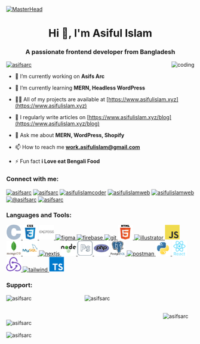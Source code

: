 [![MasterHead](https://yt3.googleusercontent.com/EhVF7wv6c6mBZvQaS3t8f_D7_ekokPR1uwKDFIvO7kVnsdjRpjOaZdp8LLb_-zXNptTFZ1zWhQ=w1707-fcrop64=1,00005a57ffffa5a8-k-c0xffffffff-no-nd-rj)](https://asifulislam.xyz)
<h1 align="center">Hi 👋, I'm Asiful Islam</h1>
<h3 align="center">A passionate frontend developer from Bangladesh</h3>

<img align="right" alt="coding" widht='400' src="https://media.giphy.com/media/v1.Y2lkPWVjZjA1ZTQ3Y2Iyd3IxYjk3am8wcXVwZjF0Mjdrbmsycm5pODkwZjRiY3lhZjZ0YyZlcD12MV9naWZzX3NlYXJjaCZjdD1n/wGWFVvwJybDwTlnTSS/giphy.gif">



<p align="left"> <a href="https://twitter.com/asifsarc" target="blank"><img src="https://img.shields.io/twitter/follow/asifsarc?logo=twitter&style=for-the-badge" alt="asifsarc" /></a> </p>

- 🔭 I’m currently working on **Asifs Arc**

- 🌱 I’m currently learning **MERN, Headless WordPress**

- 👨‍💻 All of my projects are available at [https://www.asifulislam.xyz](https://www.asifulislam.xyz)

- 📝 I regularly write articles on [https://www.asifulislam.xyz/blog](https://www.asifulislam.xyz/blog)

- 💬 Ask me about **MERN, WordPress, Shopify**

- 📫 How to reach me **work.asifulislam@gmail.com**

- ⚡ Fun fact **i Love eat Bengali Food**

<h3 align="left">Connect with me:</h3>
<p align="left">
<a href="https://dev.to/asifsarc" target="blank"><img align="center" src="https://raw.githubusercontent.com/rahuldkjain/github-profile-readme-generator/master/src/images/icons/Social/devto.svg" alt="asifsarc" height="30" width="40" /></a>
<a href="https://twitter.com/asifsarc" target="blank"><img align="center" src="https://raw.githubusercontent.com/rahuldkjain/github-profile-readme-generator/master/src/images/icons/Social/twitter.svg" alt="asifsarc" height="30" width="40" /></a>
<a href="https://linkedin.com/in/asifulislamcoder" target="blank"><img align="center" src="https://raw.githubusercontent.com/rahuldkjain/github-profile-readme-generator/master/src/images/icons/Social/linked-in-alt.svg" alt="asifulislamcoder" height="30" width="40" /></a>
<a href="https://fb.com/asifulislamweb" target="blank"><img align="center" src="https://raw.githubusercontent.com/rahuldkjain/github-profile-readme-generator/master/src/images/icons/Social/facebook.svg" alt="asifulislamweb" height="30" width="40" /></a>
<a href="https://instagram.com/asifulislamweb" target="blank"><img align="center" src="https://raw.githubusercontent.com/rahuldkjain/github-profile-readme-generator/master/src/images/icons/Social/instagram.svg" alt="asifulislamweb" height="30" width="40" /></a>
<a href="https://medium.com/@asifsarc" target="blank"><img align="center" src="https://raw.githubusercontent.com/rahuldkjain/github-profile-readme-generator/master/src/images/icons/Social/medium.svg" alt="@asifsarc" height="30" width="40" /></a>
<a href="https://www.youtube.com/c/asifsarc" target="blank"><img align="center" src="https://raw.githubusercontent.com/rahuldkjain/github-profile-readme-generator/master/src/images/icons/Social/youtube.svg" alt="asifsarc" height="30" width="40" /></a>
</p>

<h3 align="left">Languages and Tools:</h3>
<p align="left"> <a href="https://www.cprogramming.com/" target="_blank" rel="noreferrer"> <img src="https://raw.githubusercontent.com/devicons/devicon/master/icons/c/c-original.svg" alt="c" width="40" height="40"/> </a> <a href="https://www.w3schools.com/css/" target="_blank" rel="noreferrer"> <img src="https://raw.githubusercontent.com/devicons/devicon/master/icons/css3/css3-original-wordmark.svg" alt="css3" width="40" height="40"/> </a> <a href="https://expressjs.com" target="_blank" rel="noreferrer"> <img src="https://raw.githubusercontent.com/devicons/devicon/master/icons/express/express-original-wordmark.svg" alt="express" width="40" height="40"/> </a> <a href="https://www.figma.com/" target="_blank" rel="noreferrer"> <img src="https://www.vectorlogo.zone/logos/figma/figma-icon.svg" alt="figma" width="40" height="40"/> </a> <a href="https://firebase.google.com/" target="_blank" rel="noreferrer"> <img src="https://www.vectorlogo.zone/logos/firebase/firebase-icon.svg" alt="firebase" width="40" height="40"/> </a> <a href="https://git-scm.com/" target="_blank" rel="noreferrer"> <img src="https://www.vectorlogo.zone/logos/git-scm/git-scm-icon.svg" alt="git" width="40" height="40"/> </a> <a href="https://www.w3.org/html/" target="_blank" rel="noreferrer"> <img src="https://raw.githubusercontent.com/devicons/devicon/master/icons/html5/html5-original-wordmark.svg" alt="html5" width="40" height="40"/> </a> <a href="https://www.adobe.com/in/products/illustrator.html" target="_blank" rel="noreferrer"> <img src="https://www.vectorlogo.zone/logos/adobe_illustrator/adobe_illustrator-icon.svg" alt="illustrator" width="40" height="40"/> </a> <a href="https://developer.mozilla.org/en-US/docs/Web/JavaScript" target="_blank" rel="noreferrer"> <img src="https://raw.githubusercontent.com/devicons/devicon/master/icons/javascript/javascript-original.svg" alt="javascript" width="40" height="40"/> </a> <a href="https://www.mongodb.com/" target="_blank" rel="noreferrer"> <img src="https://raw.githubusercontent.com/devicons/devicon/master/icons/mongodb/mongodb-original-wordmark.svg" alt="mongodb" width="40" height="40"/> </a> <a href="https://www.mysql.com/" target="_blank" rel="noreferrer"> <img src="https://raw.githubusercontent.com/devicons/devicon/master/icons/mysql/mysql-original-wordmark.svg" alt="mysql" width="40" height="40"/> </a> <a href="https://nextjs.org/" target="_blank" rel="noreferrer"> <img src="https://cdn.worldvectorlogo.com/logos/nextjs-2.svg" alt="nextjs" width="40" height="40"/> </a> <a href="https://nodejs.org" target="_blank" rel="noreferrer"> <img src="https://raw.githubusercontent.com/devicons/devicon/master/icons/nodejs/nodejs-original-wordmark.svg" alt="nodejs" width="40" height="40"/> </a> <a href="https://www.photoshop.com/en" target="_blank" rel="noreferrer"> <img src="https://raw.githubusercontent.com/devicons/devicon/master/icons/photoshop/photoshop-line.svg" alt="photoshop" width="40" height="40"/> </a> <a href="https://www.php.net" target="_blank" rel="noreferrer"> <img src="https://raw.githubusercontent.com/devicons/devicon/master/icons/php/php-original.svg" alt="php" width="40" height="40"/> </a> <a href="https://www.postgresql.org" target="_blank" rel="noreferrer"> <img src="https://raw.githubusercontent.com/devicons/devicon/master/icons/postgresql/postgresql-original-wordmark.svg" alt="postgresql" width="40" height="40"/> </a> <a href="https://postman.com" target="_blank" rel="noreferrer"> <img src="https://www.vectorlogo.zone/logos/getpostman/getpostman-icon.svg" alt="postman" width="40" height="40"/> </a> <a href="https://www.python.org" target="_blank" rel="noreferrer"> <img src="https://raw.githubusercontent.com/devicons/devicon/master/icons/python/python-original.svg" alt="python" width="40" height="40"/> </a> <a href="https://reactjs.org/" target="_blank" rel="noreferrer"> <img src="https://raw.githubusercontent.com/devicons/devicon/master/icons/react/react-original-wordmark.svg" alt="react" width="40" height="40"/> </a> <a href="https://redux.js.org" target="_blank" rel="noreferrer"> <img src="https://raw.githubusercontent.com/devicons/devicon/master/icons/redux/redux-original.svg" alt="redux" width="40" height="40"/> </a> <a href="https://tailwindcss.com/" target="_blank" rel="noreferrer"> <img src="https://www.vectorlogo.zone/logos/tailwindcss/tailwindcss-icon.svg" alt="tailwind" width="40" height="40"/> </a> <a href="https://www.typescriptlang.org/" target="_blank" rel="noreferrer"> <img src="https://raw.githubusercontent.com/devicons/devicon/master/icons/typescript/typescript-original.svg" alt="typescript" width="40" height="40"/> </a> </p>

<h3 align="left">Support:</h3>
<p><a href="https://www.buymeacoffee.com/asifsarc"> <img align="left" src="https://cdn.buymeacoffee.com/buttons/v2/default-yellow.png" height="50" width="210" alt="asifsarc" /></a><a href="https://ko-fi.com/asifsarc"> <img align="left" src="https://cdn.ko-fi.com/cdn/kofi3.png?v=3" height="50" width="210" alt="asifsarc" /></a></p><br><br>

<p><img align="left" src="https://github-readme-stats.vercel.app/api/top-langs?username=asifsarc&show_icons=true&locale=en&layout=compact" alt="asifsarc" /></p>

<p>&nbsp;<img align="center" src="https://github-readme-stats.vercel.app/api?username=asifsarc&show_icons=true&locale=en" alt="asifsarc" /></p>

<p><img align="center" src="https://github-readme-streak-stats.herokuapp.com/?user=asifsarc&" alt="asifsarc" /></p>
